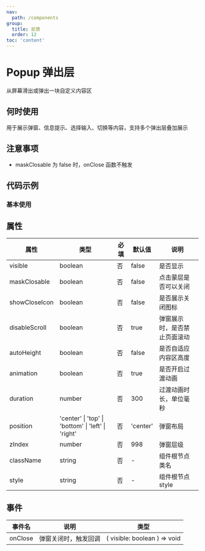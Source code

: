 ```yaml
---
nav:
  path: /components
group:
  title: 反馈
  order: 12
toc: 'content'
---
```


# Popup 弹出层
从屏幕滑出或弹出一块自定义内容区
## 何时使用
用于展示弹窗、信息提示、选择输入、切换等内容，支持多个弹出层叠加展示

## 注意事项
- maskClosable 为 false 时，onClose 函数不触发

## 代码示例
### 基本使用
<code src='../../demo/pages/Popup'></code>



## 属性

| 属性 | 类型 | 必填 | 默认值 | 说明 |
| -----|-----|-----|-----|----- |
| visible | boolean | 否 | false | 是否显示 |
| maskClosable | boolean | 否 | false | 点击蒙层是否可以关闭 |
| showCloseIcon | boolean | 否 | false | 是否展示关闭图标 |
| disableScroll | boolean | 否 | true | 弹窗展示时，是否禁止页面滚动 |
| autoHeight | boolean | 否 | false | 是否自适应内容区高度 |
| animation | boolean | 否 | true | 是否开启过渡动画 |
| duration | number | 否 | 300 | 过渡动画时长，单位毫秒 |
| position | 'center' &verbar; 'top' &verbar; 'bottom' &verbar; 'left' &verbar; 'right' | 否 | 'center' | 弹窗布局 |
| zIndex | number | 否 | 998 | 弹窗层级 |
| className | string | 否 | - | 组件根节点类名 |
| style | string | 否 | - | 组件根节点style |

## 事件

| 事件名 | 说明 | 类型 |
| -----|-----|-----|
| onClose | 弹窗关闭时，触发回调 | ( visible: boolean ) => void |

